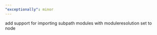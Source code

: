 ```yaml
---
"exceptionally": minor
---
```


add support for importing subpath modules with moduleresolution set to node
